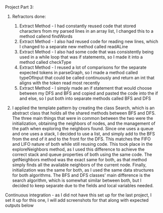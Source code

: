 Project Part 3:
1) Refractors done:
   1. Extract Method - I had constantly reused code that stored characters from my parsed lines in an array list, I changed this to a method callend findWords
   2. Extract Method - I also had reused code for reading new lines, which I changed to a separate new method called readALine
   3. Extract Method - I also had some code that was consistently being used in a while loop that was if statements, so I made it into a method called checkType
   4. Extract Method - I reused a lot of comparisons for the separate expected tokens in parseGraph, so I made a method called typeOfInput that could be called continuously and return an int that
   aligns with the token read most recently
   5. Extract Method - I simply made an if statement that would choose between my DFS and BFS and copied and pasted the code into the if and else, so I put both into separate methods called BFS and DFS

2) I applied the template pattern by creating the class Search, which is an abstract class that holds all  the shared methods between BFS and DFS. The three main things that were in common between
the two were the initialization, obtaining the neighbors of nodes, and the management of the path when exploring the neighbors found. Since one uses a queue and one uses a stack, I decided to use
a list, and simply add to the BFS from the end of it and to the front for the DFS. This matches the FIFO and LIFO nature of both while still reusing code. This took place in the exploreNeighbors
method, as I used this difference to achieve the correct stack and queue properties of both using the same code. The getNeighbors method was the exact same for both, as that method simply finds all
the available neighbors of the current node. Finally, initialization was the same for both, as I used the same data structures for both algorithms. The BFS and DFS classes' main difference is the
search algorithm, which is somewhat similar between both, but I decided to keep separate due to the fields and local variables needed.



Continuous integration - as I did not have this set up for the last project, I set it up for this one, I will add screenshots for that along with expected outputs below 
